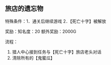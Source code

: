 ## 旅店的遗忘物
特殊条件：1．通关后继续游戏 2．【死亡十字】被解放

奖励：知名度：20 额外奖励：2000G

流程：

1. 猎人中心接到任务与【死亡十字】旅店老头对话
2. 清除所有的【鬼蜜瓜】
